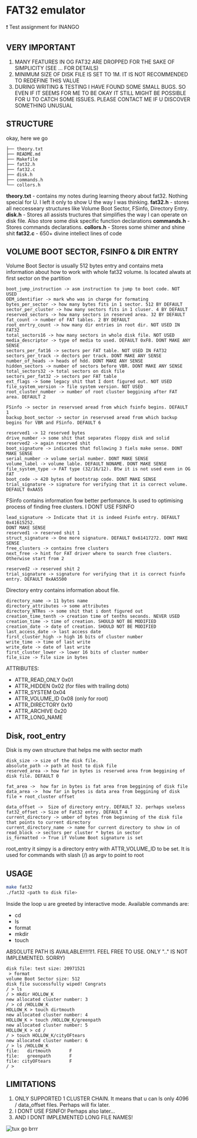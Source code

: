 # FAT32 emulator
❗ Test assignment for INANGO

## VERY IMPORTANT
1)  MANY FEATURES IN OG FAT32 ARE DROPPED FOR THE SAKE OF SIMPLICITY (SEE ... FOR DETAILS)
2)  MINIMUM SIZE OF DISK FILE IS SET TO 1M. IT IS NOT RECOMMENDED TO REDEFINE THIS VALUE
3)  DURING WRITING & TESTING I HAVE FOUND SOME SMALL BUGS. SO EVEN IF IT SEEMS FOR ME TO BE OKAY IT STILL MIGHT BE POSSIBLE FOR U TO CATCH SOME ISSUES. PLEASE CONTACT ME IF U DISCOVER SOMETHING UNUSUAL


## STRUCTURE

okay, here we go

```.
├── theory.txt
├── README.md
├── Makefile
├── fat32.h
├── fat32.c
├── disk.h
├── commands.h
└── collors.h
```
**theory.txt** - contains my notes during learning theory about fat32. Nothing special for U. I left it only to show U the way I was thinking.
**fat32.h** - stores all neccesseary structures like Volume Boot Sector, FSinfo, Directory Entry.
**disk.h** - Stores all assists tructures that simplifies the way I can operate on disk file. Also store some disk specific function declarations
**commands.h** - Stores commands declarations.
**collors.h** - Stores some shimer and shine shit
**fat32.c** - 650+ divine intellect lines of code

## VOLUME BOOT SECTOR, FSINFO & DIR ENTRY
Volume Boot Sector is usually 512 bytes entry and contains meta information about how to work with whole fat32 volume. Is located alwats at first sector on the partition
 
    boot_jump_instruction -> asm instruction to jump to boot code. NOT USED
    OEM_identifier -> mark who was in charge for formating
    bytes_per_sector -> how many bytes fits in 1 sector. 512 BY DEFAULT
    sector_per_cluster -> how many sectors fits in 1 cluser. 4 BY DEFAULT
    reserved_sectors -> how many sectors in reserved area. 32 BY DEFAULT
    fat_count -> number of FAT tables. 2 BY DEFAULT
    root_enrtry_count -> how many dir entries in root dir. NOT USED IN FAT32 
    total_sectors16 -> how many sectors in whole disk file. NOT USED
    media_descriptor -> type of media to used. DEFAULT 0xF8. DONT MAKE ANY SENSE
    sectors_per_fat16 -> sectors per FAT table. NOT USED IN FAT32    
    sectors_per_track -> dectors per track. DONT MAKE ANY SENSE
    number_of_heads -> heads of hdd. DONT MAKE ANY SENSE
    hidden_sectors -> number of sectors before VBR. DONT MAKE ANY SENSE
    total_sectors32 -> total sectors on disk file
    sectors_per_fat32 -> sectors per FAT table
    ext_flags -> Some legacy shit that I dont figured out. NOT USED
    file_system_version -> file system version. NOT USED
    root_cluster_number -> number of root cluster beggining after FAT area. DEFAULT 2
    
    FSinfo -> sector in reservsed aread from which fsinfo begins. DEFAULT 1
    backup_boot_sector -> sector in reservsed aread from which backup begins for VBR and FSinfo. DEFAULT 6
    
    reserved1 -> 12 reserved bytes
    drive_number -> some shit that separates floppy disk and solid
    reserved2 -> again reserved shit
    boot_signature -> indicates that following 3 fiels make sense. DONT MAKE SENSE 
    serial_number -> volume serial number. DONT MAKE SENSE
    volume_label -> volume lable. DEFAULT NONAME. DONT MAKE SENSE
    file_system_type -> FAT type (32/16/12). Btw it is not used even in OG FAT         
    boot_code -> 420 bytes of bootstrap code. DONT MAKE SENSE
    trial_signature -> signature for verifying that it is correct volume. DEFAULT 0xAA55

FSinfo contains information fow better perfomance. Is used to optimising process of finding free clusters. I DONT USE FSINFO
    
    lead_signature -> Indicate that it is indeed Fsinfo entry. DEFAULT 0x41615252.
    DONT MAKE SENSE
    reserved1 -> reserved shit 1
    struct_signature -> One more signature. DEFAULT 0x61417272. DONT MAKE SENSE
    free_clusters -> contains free clusters
    next_free -> hint for FAT driver where to search free clusters. Otherwise start from 2
    
    reserved2 -> reserved shit 2
    trial_signature -> signature for verifying that it is correct fsinfo entry. DEFAULT 0xAA5500

Directory entry contains information about file. 

    directory_name -> 11 bytes name
    directory_attributes -> some attributes
    directory_NTRes -> some shit that i dont figured out
    creation_time_tenth -> creation time of tenths seconds. NEVER USED
    creation_time -> time of creation. SHOULD NOT BE MODIFIED
    creation_date -> date of creation. SHOULD NOT BE MODIFIED
    last_access_date -> last access date
    first_cluster_high -> high 16 bits of cluster number
    write_time -> time of last write
    write_date -> date of last write
    first_cluster_lower -> lower 16 bits of cluster number
    file_size -> file size in bytes

ATTRIBUTES:
-    ATTR_READ_ONLY 0x01
-    ATTR_HIDDEN 0x02 (for files with trailing dots)
-    ATTR_SYSTEM 0x04
-    ATTR_VOLUME_ID 0x08 (only for root)
-    ATTR_DIRECTORY 0x10
-    ATTR_ARCHIVE 0x20
-    ATTR_LONG_NAME 

## Disk, root_entry
Disk is my own structure that helps me with sector math

    disk_size -> size of the disk file.
    absolute_path -> path at host to disk file
    reserved_area -> how far in bytes is reserved area from beggining of disk file. DEFAULT 0
    
    fat_area ->  how far in bytes is fat area from beggining of disk file
    data_area ->  how far in bytes is data area from beggining of disk file + root_cluster offset
    
    data_offset ->  Size of directory entry. DEFAULT 32. perhaps useless
    fat32_offset -> Size of Fat32 entry. DEFAULT 4
    current_directory -> umber of bytes from beginning of the disk file that points to current directory 
    current_directory_name -> name for current directory to show in cd
    read_block -> sectors per cluster * bytes in sector
    is_formatted -> True if Volume Boot signature is set

root_entry it simpy is a directory entry with ATTR_VOLUME_ID to be set. It is used for commands with slash (/) as argv to point to root

## USAGE
```sh
make fat32
./fat32 <path to disk file>
```
Inside the loop u are greeted by interactive mode.
Available commands are:
*   cd
*   ls
*   format
*   mkdir
*   touch

ABSOLUTE PATH IS AVAILABLE!!!!1!1. FEEL FREE TO USE. ONLY ".." IS NOT IMPLEMENTED. SORRY)
```
disk file: test size: 20971521
 > format
volume Boot Sector size: 512
disk file successfully wiped! Congrats
/ > ls
/ > mkdir HOLLOW_K             
new allocated cluster number: 3
/ > cd /HOLLOW_K
HOLLOW_K > touch dirtmouth
new allocated cluster number: 4
HOLLOW_K > touch /HOLLOW_K/greenpath
new allocated cluster number: 5
HOLLOW_K > cd /
/ > touch HOLLOW_K/cityOFtears
new allocated cluster number: 6
/ > ls /HOLLOW_K
file:   dirtmouth       F
file:   greenpath       F
file: cityOFtears       F
/ >
```

## LIMITATIONS

1) ONLY SUPPORTED 1 CLUSTER CHAIN. It means that u can ls only 4096 / data_offset files. Perhaps will fix later.
2) I DONT USE FSINFO! Perhaps also later...
3) AND I DONT IMPLEMENTED LONG FILE NAMES!

![tux go brrr](https://github.com/sxnityq/fat32-emu/blob/main/assets/tux.gif)